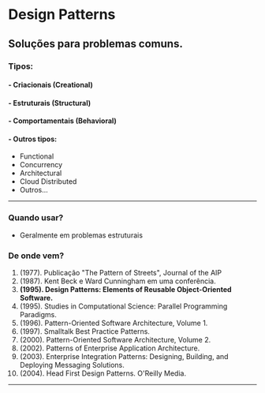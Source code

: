 
# Design Patterns

## Soluções para problemas comuns.

### Tipos:

#### - Criacionais (Creational)

#### - Estruturais (Structural)

#### - Comportamentais (Behavioral)

#### - Outros tipos:  
- Functional
- Concurrency
- Architectural
- Cloud Distributed
- Outros...

---

### Quando usar?

- Geralmente em problemas estruturais


### De onde vem?

1. (1977). Publicação "The Pattern of Streets", Journal of the AIP
2. (1987). Kent Beck e Ward Cunningham em uma conferência.
3. **(1995). Design Patterns: Elements of Reusable Object-Oriented Software.**
4. (1995). Studies in Computational Science: Parallel Programming Paradigms.
5. (1996). Pattern-Oriented Software Architecture, Volume 1.
6. (1997). Smalltalk Best Practice Patterns.
7. (2000). Pattern-Oriented Software Architecture, Volume 2.
8. (2002). Patterns of Enterprise Application Architecture.
9. (2003). Enterprise Integration Patterns: Designing, Building, and Deploying Messaging Solutions.
10. (2004). Head First Design Patterns. O'Reilly Media.

---

